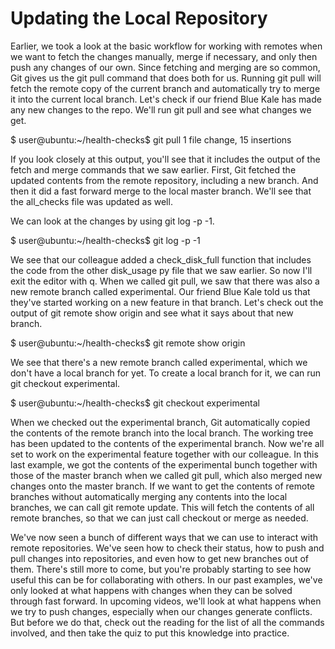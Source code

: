 # Updating the Local Repository


Earlier, we took a look at the basic workflow for working with remotes when we want to fetch the changes manually, merge if necessary, and only then push any changes of our own. 
Since fetching and merging are so common, Git gives us the git pull command that does both for us. 
Running git pull will fetch the remote copy of the current branch and automatically try to merge it into the current local branch.
Let's check if our friend Blue Kale has made any new changes to the repo. We'll run git pull and see what changes we get.

$ user@ubuntu:~/health-checks$ git pull
1 file change, 15 insertions



If you look closely at this output, you'll see that it includes the output of the fetch and merge commands that we saw earlier. 
First, Git fetched the updated contents from the remote repository, including a new branch. And then it did a fast forward merge to the local master branch. 
We'll see that the all_checks file was updated as well.

We can look at the changes by using git log -p -1.

$ user@ubuntu:~/health-checks$ git log -p -1



We see that our colleague added a check_disk_full function that includes the code from the other disk_usage py file that we saw earlier. 
So now I'll exit the editor with q. When we called git pull, we saw that there was also a new remote branch called experimental. Our friend Blue Kale told us 
that they've started working on a new feature in that branch. Let's check out the output of git remote show origin and see what it says about that new branch.

$ user@ubuntu:~/health-checks$ git remote show origin


We see that there's a new remote branch called experimental, which we don't have a local branch for yet. To create a local branch for it, we can run git checkout experimental.

$ user@ubuntu:~/health-checks$ git checkout experimental


When we checked out the experimental branch, Git automatically copied the contents of the remote branch into the local branch. The working tree has been updated to the contents 
of the experimental branch. Now we're all set to work on the experimental feature together with our colleague. In this last example, we got the contents of the experimental 
bunch together with those of the master branch when we called git pull, which also merged new changes onto the master branch. If we want to get the contents of remote branches
without automatically merging any contents into the local branches, we can call git remote update. This will fetch the contents of all remote branches, so that we can just call
checkout or merge as needed. 

We've now seen a bunch of different ways that we can use to interact with remote repositories. We've seen how to check their status, how to push and pull changes into 
repositories, and even how to get new branches out of them. There's still more to come, but you're probably starting to see how useful this can be for collaborating with 
others. In our past examples, we've only looked at what happens with changes when they can be solved through fast forward. In upcoming videos, we'll look at what happens 
when we try to push changes, especially when our changes generate conflicts. But before we do that, check out the reading for the list of all the commands involved, and 
then take the quiz to put this knowledge into practice.
